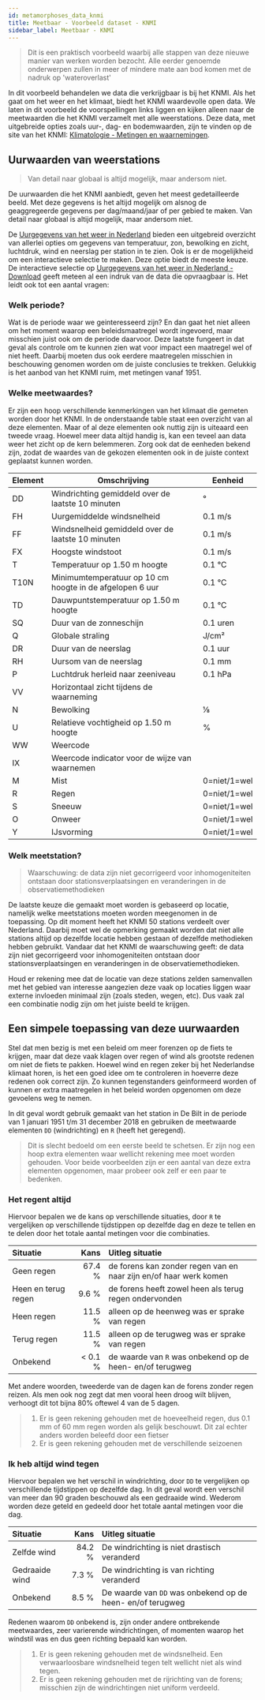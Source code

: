 ```yaml
---
id: metamorphoses_data_knmi
title: Meetbaar - Voorbeeld dataset - KNMI
sidebar_label: Meetbaar - KNMI
---
```


> Dit is een praktisch voorbeeld waarbij alle stappen van deze nieuwe manier van werken worden bezocht. Alle eerder genoemde onderwerpen zullen in meer of mindere mate aan bod komen met de nadruk op 'wateroverlast'

In dit voorbeeld behandelen we data die verkrijgbaar is bij het KNMI. Als het gaat om het weer en het klimaat, biedt het KNMI waardevolle open data. We laten in dit voorbeeld de voorspellingen links liggen en kijken alleen naar de meetwaarden die het KNMI verzamelt met alle weerstations. Deze data, met uitgebreide opties zoals uur-, dag- en bodemwaarden, zijn te vinden op de site van het KNMI: [Klimatologie - Metingen en waarnemingen](https://www.knmi.nl/nederland-nu/klimatologie-metingen-en-waarnemingen).

## Uurwaarden van weerstations

> Van detail naar globaal is altijd mogelijk, maar andersom niet.

De uurwaarden die het KNMI aanbiedt, geven het meest gedetailleerde beeld. Met deze gegevens is het altijd mogelijk om alsnog de geaggregeerde gegevens per dag/maand/jaar of per gebied te maken. Van detail naar globaal is altijd mogelijk, maar andersom niet.

De [Uurgegevens van het weer in Nederland](https://www.knmi.nl/nederland-nu/klimatologie/uurgegevens) bieden een uitgebreid overzicht van allerlei opties om gegevens van temperatuur, zon, bewolking en zicht, luchtdruk, wind en neerslag per station in te zien. Ook is er de mogelijkheid om een interactieve selectie te maken. Deze optie biedt de meeste keuze. De interactieve selectie op [Uurgegevens van het weer in Nederland - Download](http://projects.knmi.nl/klimatologie/uurgegevens/selectie.cgi) geeft meteen al een indruk van de data die opvraagbaar is. Het leidt ook tot een aantal vragen:

### Welk periode?

Wat is de periode waar we geinteresseerd zijn? En dan gaat het niet alleen om het moment waarop een beleidsmaatregel wordt ingevoerd, maar misschien juist ook om de periode daarvoor. Deze laatste fungeert in dat geval als controle om te kunnen zien wat voor impact een maatregel wel of niet heeft. Daarbij moeten dus ook eerdere maatregelen misschien in beschouwing genomen worden om de juiste conclusies te trekken. Gelukkig is het aanbod van het KNMI ruim, met metingen vanaf 1951. 

### Welke meetwaardes?

Er zijn een hoop verschillende kenmerkingen van het klimaat die gemeten worden door het KNMI. In de onderstaande table staat een overzicht van al deze elementen. Maar of al deze elementen ook nuttig zijn is uiteaard een tweede vraag. Hoewel meer data altijd handig is, kan een teveel aan data weer het zicht op de kern belemmeren. Zorg ook dat de eenheden bekend zijn, zodat de waardes van de gekozen elementen ook in de juiste context geplaatst kunnen worden.

| Element |	Omschrijving | Eenheid |
|---|---|---|
|DD|Windrichting gemiddeld over de laatste 10 minuten|°|
|FH|Uurgemiddelde windsnelheid|0.1 m/s|
|FF|Windsnelheid gemiddeld over de laatste 10 minuten|0.1 m/s|
|FX|Hoogste windstoot|0.1 m/s|
|T|Temperatuur op 1.50 m hoogte|0.1 ℃|
|T10N|Minimumtemperatuur op 10 cm hoogte in de afgelopen 6 uur|0.1 ℃|
|TD|Dauwpuntstemperatuur op 1.50 m hoogte|0.1 ℃|
|SQ|Duur van de zonneschijn|0.1 uren|
|Q|Globale straling|J/cm²|
|DR|Duur van de neerslag|0.1 uur|
|RH|Uursom van de neerslag|0.1 mm|
|P|Luchtdruk herleid naar zeeniveau|0.1 hPa|
|VV|Horizontaal zicht tijdens de waarneming||
|N|Bewolking|⅛|
|U|Relatieve vochtigheid op 1.50 m hoogte|%|
|WW|Weercode||
|IX|Weercode indicator voor de wijze van waarnemen||
|M|Mist|0=niet/1=wel|
|R|Regen|0=niet/1=wel|
|S|Sneeuw|0=niet/1=wel|
|O|Onweer|0=niet/1=wel|
|Y|IJsvorming|0=niet/1=wel|

### Welk meetstation?

> Waarschuwing: de data zijn niet gecorrigeerd voor inhomogeniteiten ontstaan door stationsverplaatsingen en veranderingen in de observatiemethodieken

De laatste keuze die gemaakt moet worden is gebaseerd op locatie, namelijk welke meetstations moeten worden meegenomen in de toepassing. Op dit moment heeft het KNMI 50 stations verdeelt over Nederland. Daarbij moet wel de opmerking gemaakt worden dat niet alle stations altijd op dezelfde locatie hebben gestaan of dezelfde methodieken hebben gebruikt. Vandaar dat het KNMI de waarschuwing geeft: de data zijn niet gecorrigeerd voor inhomogeniteiten ontstaan door stationsverplaatsingen en veranderingen in de observatiemethodieken.

Houd er rekening mee dat de locatie van deze stations zelden samenvallen met het gebied van interesse aangezien deze vaak op locaties liggen waar externe invloeden minimaal zijn (zoals steden, wegen, etc). Dus vaak zal een combinatie nodig zijn om het juiste beeld te krijgen.

## Een simpele toepassing van deze uurwaarden

Stel dat men bezig is met een beleid om meer forenzen op de fiets te krijgen, maar dat deze vaak klagen over regen of wind als grootste redenen om niet de fiets te pakken. Hoewel wind en regen zeker bij het Nederlandse klimaat horen, is het een goed idee om te controleren in hoeverre deze redenen ook correct zijn. Zo kunnen tegenstanders geinformeerd worden of kunnen er extra maatregelen in het beleid worden opgenomen om deze gevoelens weg te nemen.

In dit geval wordt gebruik gemaakt van het station in De Bilt in de periode van 1 januari 1951 t/m 31 december 2018 en gebruiken de meetwaarde elementen `DD` (windrichting) en `R` (heeft het geregend). 

> Dit is slecht bedoeld om een eerste beeld te schetsen. Er zijn nog een hoop extra elementen waar wellicht rekening mee moet worden gehouden. Voor beide voorbeelden zijn er een aantal van deze extra elementen opgenomen, maar probeer ook zelf er een paar te bedenken.

### Het regent altijd

Hiervoor bepalen we de kans op verschillende situaties, door `R` te vergelijken op verschillende tijdstippen op dezelfde dag en deze te tellen en te delen door het totale aantal metingen voor die combinaties.

| Situatie | Kans | Uitleg situatie |
|:---|---:|:---|
| Geen regen | 67.4 % | de forens kan zonder regen van en naar zijn en/of haar werk komen |
| Heen en terug regen | 9.6 % | de forens heeft zowel heen als terug regen ondervonden |
| Heen regen | 11.5 % | alleen op de heenweg was er sprake van regen |
| Terug regen | 11.5 % | alleen op de terugweg was er sprake van regen |
| Onbekend | < 0.1 % | de waarde van `R` was onbekend op de heen- en/of terugweg  |

Met andere woorden, tweederde van de dagen kan de forens zonder regen reizen. Als men ook nog zegt dat men vooral heen droog wilt blijven, verhoogt dit tot bijna 80% oftewel 4 van de 5 dagen.

> 1. Er is geen rekening gehouden met de hoeveelheid regen, dus 0.1 mm of 60 mm regen worden als gelijk beschouwt. Dit zal echter anders worden beleefd door een fietser
> 2. Er is geen rekening gehouden met de verschillende seizoenen


### Ik heb altijd wind tegen

Hiervoor bepalen we het verschil in windrichting, door `DD` te vergelijken op verschillende tijdstippen op dezelfde dag. In dit geval wordt een verschil van meer dan 90 graden beschouwd als een gedraaide wind. Wederom worden deze geteld en gedeeld door het totale aantal metingen voor die dag.

| Situatie | Kans | Uitleg situatie |
|:---|---:|:---|
| Zelfde wind | 84.2 % | De windrichting is niet drastisch veranderd |
| Gedraaide wind | 7.3 % | De windrichting is van richting veranderd  |
| Onbekend | 8.5 % | De waarde van `DD` was onbekend op de heen- en/of terugweg |

Redenen waarom `DD` onbekend is, zijn onder andere ontbrekende meetwaardes, zeer varierende windrichtingen, of momenten waarop het windstil was en dus geen richting bepaald kan worden.

> 1. Er is geen rekening gehouden met de windsnelheid. Een verwaarloosbare windsnelheid tegen telt wellicht niet als wind tegen.
> 2. Er is geen rekening gehouden met de rijrichting van de forens; misschien zijn de windrichtingen niet uniform verdeeld.
